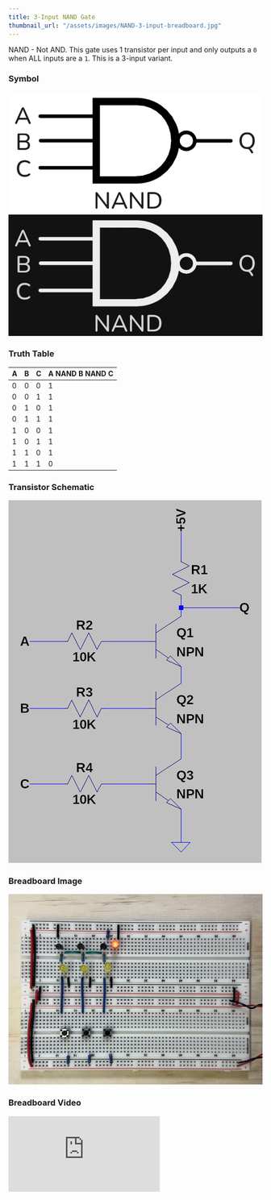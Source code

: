 ```yaml
---
title: 3-Input NAND Gate
thumbnail_url: "/assets/images/NAND-3-input-breadboard.jpg"
---
```


NAND - Not AND. This gate uses 1 transistor per input and only outputs a `0` when ALL inputs are a `1`. This is a 3-input variant.

### Symbol

![NAND Symbol](/assets/images/3-input-NAND-gate-light.png)
![NAND Symbol](/assets/images/3-input-NAND-gate-dark.png)


### Truth Table

| A | B | C | A NAND B NAND C |
|---|---|---|-----------------|
| 0 | 0 | 0 |        1        |
| 0 | 0 | 1 |        1        |
| 0 | 1 | 0 |        1        |
| 0 | 1 | 1 |        1        |
| 1 | 0 | 0 |        1        |
| 1 | 0 | 1 |        1        |
| 1 | 1 | 0 |        1        |
| 1 | 1 | 1 |        0        |


### Transistor Schematic

![3-Input NAND Gate](/assets/images/3-input-NAND-schematic.png)


### Breadboard Image

![3-Input NAND Breadboard](/assets/images/NAND-3-input-breadboard.jpg)


### Breadboard Video

<div class="video-wrapper">
  <iframe class="youtube-video" src="https://www.youtube.com/embed/SG04DB087zM" frameborder="0" allowfullscreen></iframe>
</div>
